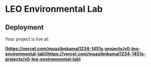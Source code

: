 # LEO Environmental Lab

## Deployment

Your project is live at:

**[https://vercel.com/muazibnkamal1234-1451s-projects/v0-leo-environmental-lab](https://vercel.com/muazibnkamal1234-1451s-projects/v0-leo-environmental-lab)**


